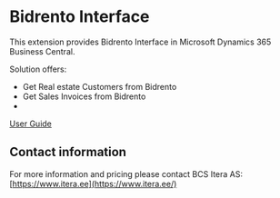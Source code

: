
# Bidrento Interface
This extension provides Bidrento Interface in Microsoft Dynamics 365 Business Central.

Solution offers:

-   Get Real estate Customers from Bidrento  
-   Get Sales Invoices from Bidrento  
-  

[User Guide](http://apps.itera.ee/apps/moderan/docs/en-US/help.html)

## Contact information

For more information and pricing please contact BCS Itera AS:  
[https://www.itera.ee](https://www.itera.ee/)
